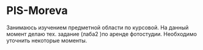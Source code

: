 # PIS-Moreva


Занимаюсь изучением предметной области по курсовой. На данный момент делаю тех. задание (лаба2 )по аренде фотостудии. Необходимо уточнить некоторые моменты.
